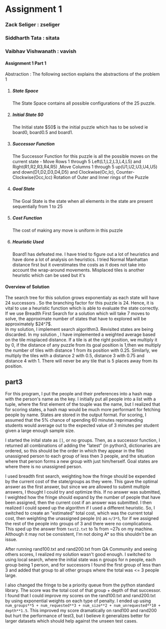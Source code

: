 <h1> Assignment 1 </h1>
<h3> Zack Seliger : zseliger </h2>
<h3> Siddharth Tata : sitata </h3>
<h3> Vaibhav Vishwanath : vavish </h3>

<h4> Assignment 1 Part 1 </h4>

 
Abstraction : The following section explains the abstractions of the problem 1 <br/>
<ol> 

<li><h5>State Space </h5>  The State Space contains all possible configurations of the 25 puzzle. </l1>
<li>  <h5>Initial State S0 </h5> The Initial state $S0$ is the initial puzzle which has to be solved ie board0, board0.5 and board1. </l1>
 <li><h5>Successor Function </h5>  The Successor Function for this puzzle is all the possible moves on the current state - Move Rows 1 through 5  Left(L1,L2,L3,L4,L5) and Right(R1,R2,R3,R4,R5) ,Move Columns 1 through 5 up(U1,U2,U3,U4,U5) and down(D1,D2,D3,D4,D5)  and Clockwise(Oc,Ic), Counter-Clockwise(Occ,Icc) Rotation of Outer and Inner rings of the Puzzle  </li>
 <li><h5>Goal State</h5>  The Goal State is the state when all elements in the state are present sequentially from 1 to 25 </li>

 <li><h5>Cost Function</h5>  The cost of making any move is uniform in this puzzle</h5>
 <li><h5>Heuristic Used</h5> Board1 has defeated me. I have tried to figure out a lot of heuristics and have done a lot of analysis on heuristics. I tried Normal Manhattan distance first but it overstimates the costs as it does not take into account the wrap-around movements. Misplaced tiles is another heuristic which can be used but it's  </li>
  </ol>

<h4> Overview of Solution </h4>
The search tree for this solution grows exponentialy as each state will have 24 successors . So the branching factor for this puzzle is 24. Hence, it is vital to use a heuristic function which is able to evaluate the state correctly. If we use Breadth First Search for a solution which will take 7 moves to solve, the approximate number of states that have to explored will be approximately $24^7$. <br>
In my solution, I implement search algorithm3. Revisited states are being discarded. In my solution , I have implemented a weighted average based on the tile misplaced distance. If a tile is at the right position, we multiply it by 0, if the distance of any puzzle from its goal position is 1,then we multiply the number of tiles with distance 1 from its position with 0.25. Similarly, we multiply the tiles with a distance 2 with 0.5, distance 3 with 0.75 and distance 4 with 1. There will never be any tile that is 5 places away from its position. <br/>

## part3

For this program, I put the people and their preferences into a hash map with the person's name as the key. I initially put all people into a list with a tuple, where the first element of the touple was the name, but I realized that for scoring states, a hash map would be much more performant for fetching people by name. States are stored in the output format. For scoring, I assumed that the 5% chance of spending 60 minutes reprimanding students would average out to the expected value of 3 minutes per student given a large enough sample size.

I started the inital state as `[]`, or no groups. Then, as a successor function, I returned all combinations of adding the "latest" (in python3, dictionaries are ordered, so this should be the order in which they appear in the file) unassigned person to each group of less then 3 people, and the situation where that person forms a new group with just him/herself. Goal states are where there is no unassigned person.

I used breadth first search, weighting how the fringe should be expended by the current cost of the state/groups as they were. This gave the optimal answer as the first answer, but since we are allowed to submit multiple answers, I thought I could try and optimize this. If no answer was submitted, I weighted how the fringe should expand by the number of people that have been assigned, then the current cost if an answer was submitted. I then realized I could speed up the algorithm if I used a different heuristic. So, I switched to create an "estimated" total cost, which was the current total cost, then weighting the unassigned people (n) as `n/3*5`, for if we assigned the rest of the people into groups of 3 and there were no complications. This sped up the answer from `test2.txt` to 1s from ~27s on my machine. Although it may not be consistent, I'm not doing A* so this shouldn't be an issue.

After running rand100.txt and rand200.txt from QA Community and seeing others scores, I realized my solution wasn't good enough. I switched to using local search, where the initial state was n groups for n people, each group being 1 person, and for successors I found the first group of less than 3 and added that group to all other groups where the total was <= 3 people large.

I also changed the fringe to be a priority queue from the python standard library. The score was the total cost of that group + depth of that successor. I found that I could improve my scores on the rand100.txt and rand200.txt by using exponential weights on each type of penalty. I ended up using `num_groups**5 + num_requested**3 + num_size**2 + num_unrequested**10 + depth**1.5`. This improved my score dramatically on rand100 and rand200 but hurt the performance of test3, but I believe it generalizes better for larger datasets which should help against the unseen test cases.
